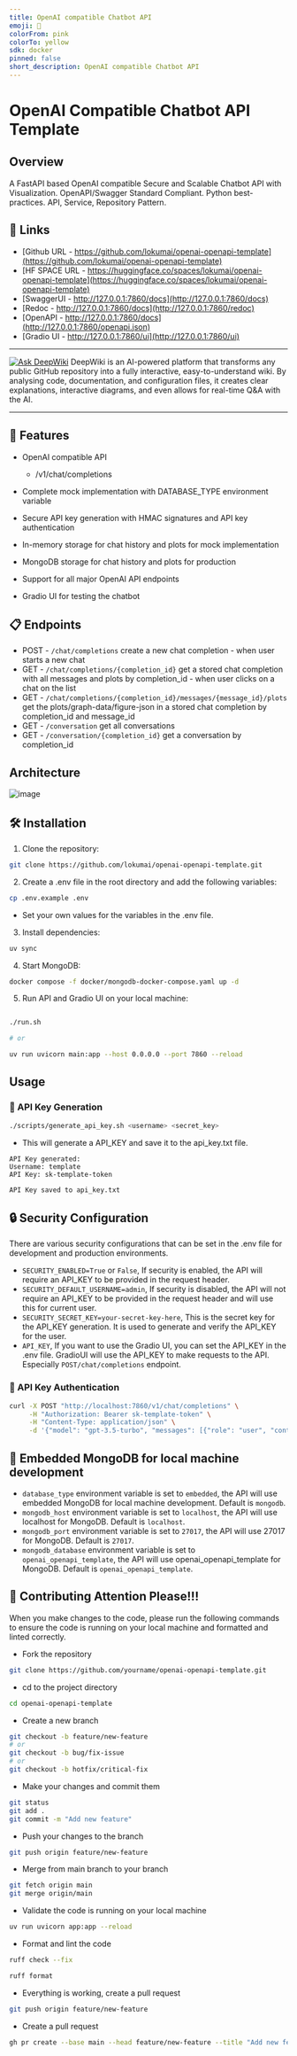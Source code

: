 ```yaml
---
title: OpenAI compatible Chatbot API
emoji: 🤯
colorFrom: pink
colorTo: yellow
sdk: docker
pinned: false
short_description: OpenAI compatible Chatbot API
---
```


# OpenAI Compatible Chatbot API Template

## Overview
A FastAPI based OpenAI compatible Secure and Scalable Chatbot API with Visualization.
OpenAPI/Swagger Standard Compliant. Python best-practices. API, Service, Repository Pattern.


## 🔗 Links
* [Github URL - https://github.com/lokumai/openai-openapi-template](https://github.com/lokumai/openai-openapi-template)
* [HF SPACE URL - https://huggingface.co/spaces/lokumai/openai-openapi-template](https://huggingface.co/spaces/lokumai/openai-openapi-template)
* [SwaggerUI - http://127.0.0.1:7860/docs](http://127.0.0.1:7860/docs)
* [Redoc - http://127.0.0.1:7860/docs](http://127.0.0.1:7860/redoc)
* [OpenAPI - http://127.0.0.1:7860/docs](http://127.0.0.1:7860/openapi.json)
* [Gradio UI - http://127.0.0.1:7860/ui](http://127.0.0.1:7860/ui)

---

[![Ask DeepWiki](https://deepwiki.com/badge.svg)](https://deepwiki.com/lokumai/openai-openapi-template) DeepWiki is an AI-powered platform that transforms any public GitHub repository into a fully interactive, easy-to-understand wiki. By analysing code, documentation, and configuration files, it creates clear explanations, interactive diagrams, and even allows for real-time Q&A with the AI.

---

## 🚀 Features

- OpenAI compatible API 
     - /v1/chat/completions

- Complete mock implementation with DATABASE_TYPE environment variable
- Secure API key generation with HMAC signatures and API key authentication
- In-memory storage for chat history and plots for mock implementation
- MongoDB storage for chat history and plots for production
- Support for all major OpenAI API endpoints
- Gradio UI for testing the chatbot


## 📋 Endpoints
- POST    - `/chat/completions` create a new chat completion - when user starts a new chat
- GET     - `/chat/completions/{completion_id}` get a stored chat completion with all messages and plots by completion_id - when user clicks on a chat on the list
- GET     - `/chat/completions/{completion_id}/messages/{message_id}/plots` get the plots/graph-data/figure-json in a stored chat completion by completion_id and message_id
- GET     - `/conversation` get all conversations
- GET     - `/conversation/{completion_id}` get a conversation by completion_id


## Architecture
![image](https://github.com/user-attachments/assets/08be5ce4-43d9-463f-90cc-c04360d4a72e)



## 🛠️ Installation

1. Clone the repository:
```bash
git clone https://github.com/lokumai/openai-openapi-template.git
```

2. Create a .env file in the root directory and add the following variables:
```bash
cp .env.example .env
```
* Set your own values for the variables in the .env file.

3. Install dependencies:
```bash
uv sync
```

4. Start MongoDB:
```bash
docker compose -f docker/mongodb-docker-compose.yaml up -d
```

5. Run API and Gradio UI on your local machine:
```bash

./run.sh

# or

uv run uvicorn main:app --host 0.0.0.0 --port 7860 --reload
```

## Usage

### 🔑 API Key Generation

```bash
./scripts/generate_api_key.sh <username> <secret_key>
```

* This will generate a API_KEY and save it to the api_key.txt file.
```plaintext
API Key generated:
Username: template
API Key: sk-template-token

API Key saved to api_key.txt
```

## 🔒 Security Configuration
There are various security configurations that can be set in the .env file for development and production environments.

- `SECURITY_ENABLED=True` or `False`, If security is enabled, the API will require an API_KEY to be provided in the request header.
- `SECURITY_DEFAULT_USERNAME=admin`, If security is disabled, the API will not require an API_KEY to be provided in the request header and will use this for current user.
- `SECURITY_SECRET_KEY=your-secret-key-here`, This is the secret key for the API_KEY generation. It is used to generate and verify the API_KEY for the user.
- `API_KEY`, If you want to use the Gradio UI, you can set the API_KEY in the .env file. GradioUI will use the API_KEY to make requests to the API. Especially `POST/chat/completions` endpoint.

### 🔑 API Key Authentication

```bash
curl -X POST "http://localhost:7860/v1/chat/completions" \
     -H "Authorization: Bearer sk-template-token" \
     -H "Content-Type: application/json" \
     -d '{"model": "gpt-3.5-turbo", "messages": [{"role": "user", "content": "Hello!"}]}'
```

## 💾 Embedded MongoDB for local machine development

* `database_type` environment variable is set to `embedded`, the API will use embedded MongoDB for local machine development. Default is `mongodb`.
* `mongodb_host` environment variable is set to `localhost`, the API will use localhost for MongoDB. Default is `localhost`.
* `mongodb_port` environment variable is set to `27017`, the API will use 27017 for MongoDB. Default is `27017`.
* `mongodb_database` environment variable is set to `openai_openapi_template`, the API will use openai_openapi_template for MongoDB. Default is `openai_openapi_template`.


## 🤝 Contributing  Attention Please!!!
When you make changes to the code, please run the following commands to ensure the code is running on your local machine and formatted and linted correctly.

* Fork the repository
```bash
git clone https://github.com/yourname/openai-openapi-template.git
```

* cd to the project directory
```bash
cd openai-openapi-template
```

* Create a new branch
```bash
git checkout -b feature/new-feature
# or
git checkout -b bug/fix-issue
# or
git checkout -b hotfix/critical-fix
```

* Make your changes and commit them
```bash
git status
git add .
git commit -m "Add new feature"
```

* Push your changes to the branch
```bash
git push origin feature/new-feature
```

* Merge from main branch to your branch
```bash
git fetch origin main
git merge origin/main
```

* Validate the code is running on your local machine
```bash
uv run uvicorn app:app --reload
```

* Format and lint the code
```bash
ruff check --fix
```

```bash
ruff format
```

* Everything is working, create a pull request
```bash
git push origin feature/new-feature
```

* Create a pull request
```bash
gh pr create --base main --head feature/new-feature --title "Add new feature" --body "This PR adds a new feature to the project"
```
